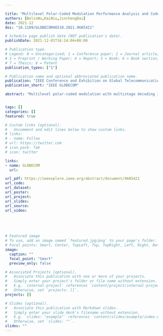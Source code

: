 ```yaml
---

title: "Multilevel Polar-Coded Modulation Performance Analysis and Code Construction"
authors: [BolinWu,KaiNiu,JinchengDai]
date: 2021-12
doi: "10.1109/GLOBECOM46510.2021.9685421"

# Schedule page publish date (NOT publication's date).
publishDate: 2021-12-01T16:24:04+08:00

# Publication type.
# Legend: 0 = Uncategorized; 1 = Conference paper; 2 = Journal article;
# 3 = Preprint / Working Paper; 4 = Report; 5 = Book; 6 = Book section;
# 7 = Thesis; 8 = Patent
publication_types: ["1"]

# Publication name and optional abbreviated publication name.
publication: "IEEE Conference and Exhibition on Global Telecommunications"
publication_short: "IEEE GLOBECOM"

abstract: "Multilevel polar-coded modulation with multistage decoding is a capacity-achieving coded modulation scheme. Inthis paper, we propose a general formulation for analyzing the performance of multilevel polar-coded modulation and then derive the error probability upper bounds. The analysis explicitly reveals the effect of the modulation scheme on the performance of component polar codes. Based on the derived upper bounds, we also propose two construction methods for multilevel polarcoded modulation. Compared with conventional methods, such as density evolution and Gaussian approximation which involve complicated recursive calculations, the proposed methods have a linear computational complexity. Simulation results also show that the proposed construction methods can achieve comparable performance to existing methods under SC decoding, and even better performance under SC list decoding."


tags: []
categories: []
featured: true

# Custom links (optional).
#   Uncomment and edit lines below to show custom links.
# links:
# - name: Follow
# url: https://twitter.com
# icon_pack: fab
# icon: twitter

links:
- name: GLOBECOM
  url: 

url_pdf: https://ieeexplore.ieee.org/abstract/document/9685421
url_code: 
url_dataset:
url_poster:
url_project: 
url_slides:
url_source: 
url_video:





# Featured image
# To use, add an image named `featured.jpg/png` to your page's folder. 
# Focal points: Smart, Center, TopLeft, Top, TopRight, Left, Right, BottomLeft, Bottom, BottomRight.
image:
  caption: ""
  focal_point: "Smart"
  preview_only: false

# Associated Projects (optional).
#   Associate this publication with one or more of your projects.
#   Simply enter your project's folder or file name without extension.
#   E.g. `internal-project` references `content/project/internal-project/index.md`.
#   Otherwise, set `projects: []`.
projects: []

# Slides (optional).
#   Associate this publication with Markdown slides.
#   Simply enter your slide deck's filename without extension.
#   E.g. `slides: "example"` references `content/slides/example/index.md`.
#   Otherwise, set `slides: ""`.
slides: ""
---
```

